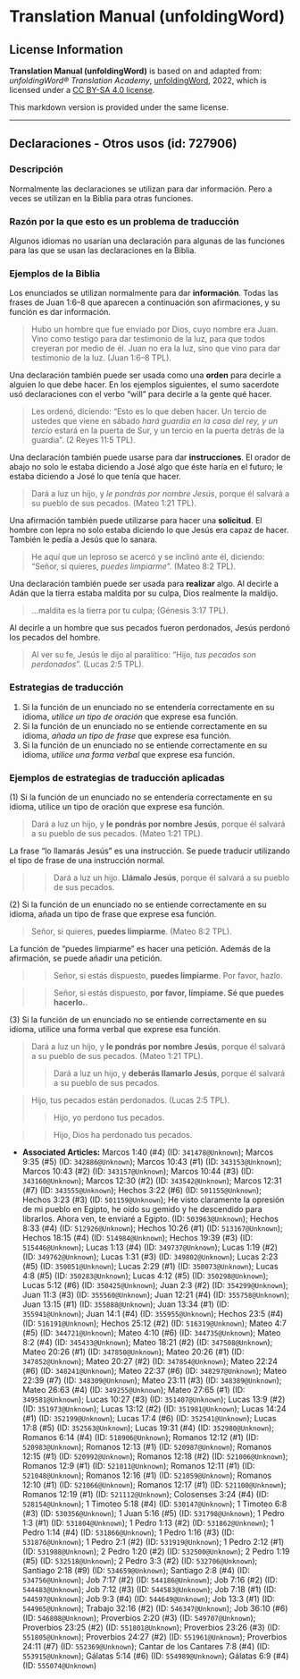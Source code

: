 # Translation Manual (unfoldingWord)

## License Information

**Translation Manual (unfoldingWord)** is based on and adapted from: _unfoldingWord® Translation Academy_, [unfoldingWord](https://unfoldingword.org/utw), 2022, which is licensed under a [CC BY-SA 4.0 license](https://creativecommons.org/licenses/by-sa/4.0/legalcode.en).

This markdown version is provided under the same license.



--------------------------------

## Declaraciones - Otros usos (id: 727906)

### Descripción

Normalmente las declaraciones se utilizan para dar información. Pero a veces se utilizan en la Biblia para otras funciones.

### Razón por la que esto es un problema de traducción

Algunos idiomas no usarían una declaración para algunas de las funciones para las que se usan las declaraciones en la Biblia.

### Ejemplos de la Biblia

Los enunciados se utilizan normalmente para dar **información**. Todas las frases de Juan 1:6–8 que aparecen a continuación son afirmaciones, y su función es dar información.

> Hubo un hombre que fue enviado por Dios, cuyo nombre era Juan. Vino como testigo para dar testimonio de la luz, para que todos creyeran por medio de él. Juan no era la luz, sino que vino para dar testimonio de la luz. (Juan 1:6–8 TPL).

Una declaración también puede ser usada como una **orden** para decirle a alguien lo que debe hacer. En los ejemplos siguientes, el sumo sacerdote usó declaraciones con el verbo “will” para decirle a la gente qué hacer.

> Les ordenó, diciendo: “Esto es lo que deben hacer. Un tercio de ustedes que viene en sábado *hará guardia en la casa del rey, y un tercio* estará en la puerta de Sur, y un tercio en la puerta detrás de la guardia”. (2 Reyes 11:5 TPL).

Una declaración también puede usarse para dar **instrucciones**. El orador de abajo no solo le estaba diciendo a José algo que éste haría en el futuro; le estaba diciendo a José lo que tenía que hacer.

> Dará a luz un hijo, y *le pondrás por nombre Jesús*, porque él salvará a su pueblo de sus pecados. (Mateo 1:21 TPL).

Una afirmación también puede utilizarse para hacer una **solicitud**. El hombre con lepra no solo estaba diciendo lo que Jesús era capaz de hacer. También le pedía a Jesús que lo sanara.

> He aquí que un leproso se acercó y se inclinó ante él, diciendo: “Señor, si quieres, *puedes limpiarme*”. (Mateo 8:2 TPL).

Una declaración también puede ser usada para **realizar** algo. Al decirle a Adán que la tierra estaba maldita por su culpa, Dios realmente la maldijo.

> ...maldita es la tierra por tu culpa; (Génesis 3:17 TPL).

Al decirle a un hombre que sus pecados fueron perdonados, Jesús perdonó los pecados del hombre.

> Al ver su fe, Jesús le dijo al paralítico: “Hijo, *tus pecados son perdonados*”. (Lucas 2:5 TPL).

### Estrategias de traducción

1. Si la función de un enunciado no se entendería correctamente en su idioma, *utilice un tipo de oración* que exprese esa función.
2. Si la función de un enunciado no se entiende correctamente en su idioma, *añada un tipo de frase* que exprese esa función.
3. Si la función de un enunciado no se entiende correctamente en su idioma, *utilice una forma verbal* que exprese esa función.

### Ejemplos de estrategias de traducción aplicadas

(1\) Si la función de un enunciado no se entendería correctamente en su idioma, utilice un tipo de oración que exprese esa función.

> Dará a luz un hijo, y **le pondrás por nombre Jesús**, porque él salvará a su pueblo de sus pecados. (Mateo 1:21 TPL).

La frase “lo llamarás Jesús” es una instrucción. Se puede traducir utilizando el tipo de frase de una instrucción normal.

> > Dará a luz un hijo. **Llámalo Jesús**, porque él salvará a su pueblo de sus pecados.

(2\) Si la función de un enunciado no se entiende correctamente en su idioma, añada un tipo de frase que exprese esa función.

> Señor, si quieres, **puedes limpiarme**. (Mateo 8:2 TPL).

La función de “puedes limpiarme” es hacer una petición. Además de la afirmación, se puede añadir una petición.

> > Señor, si estás dispuesto, **puedes limpiarme**. Por favor, hazlo.

> > Señor, si estás dispuesto, **por favor, límpiame. Sé que puedes hacerlo.**.

(3\) Si la función de un enunciado no se entiende correctamente en su idioma, utilice una forma verbal que exprese esa función.

> Dará a luz un hijo, y **le pondrás por nombre Jesús**, porque él salvará a su pueblo de sus pecados. (Mateo 1:21 TPL).
> 
> 
> > Dará a luz un hijo, y **deberás llamarlo Jesús**, porque él salvará a su pueblo de sus pecados.

> Hijo, tus pecados están perdonados. (Lucas 2:5 TPL).
> 
> 
> > Hijo, yo perdono tus pecados.

> > Hijo, Dios ha perdonado tus pecados.

* **Associated Articles:** Marcos 1:40 (#4) (ID: `341478@Unknown`); Marcos 9:35 (#5) (ID: `342886@Unknown`); Marcos 10:43 (#1) (ID: `343153@Unknown`); Marcos 10:43 (#2) (ID: `343157@Unknown`); Marcos 10:44 (#3) (ID: `343160@Unknown`); Marcos 12:30 (#2) (ID: `343542@Unknown`); Marcos 12:31 (#7) (ID: `343555@Unknown`); Hechos 3:22 (#6) (ID: `501155@Unknown`); Hechos 3:23 (#3) (ID: `501159@Unknown`); He visto claramente la opresión de mi pueblo en Egipto, he oído su gemido y he descendido para librarlos. Ahora ven, te enviaré a Egipto. (ID: `503963@Unknown`); Hechos 8:33 (#4) (ID: `512926@Unknown`); Hechos 10:26 (#1) (ID: `513167@Unknown`); Hechos 18:15 (#4) (ID: `514984@Unknown`); Hechos 19:39 (#3) (ID: `515446@Unknown`); Lucas 1:13 (#4) (ID: `349737@Unknown`); Lucas 1:19 (#2) (ID: `349762@Unknown`); Lucas 1:31 (#3) (ID: `349802@Unknown`); Lucas 2:23 (#5) (ID: `350051@Unknown`); Lucas 2:29 (#1) (ID: `350073@Unknown`); Lucas 4:8 (#5) (ID: `350283@Unknown`); Lucas 4:12 (#5) (ID: `350298@Unknown`); Lucas 5:12 (#6) (ID: `350425@Unknown`); Juan 2:3 (#2) (ID: `354299@Unknown`); Juan 11:3 (#3) (ID: `355560@Unknown`); Juan 12:21 (#4) (ID: `355758@Unknown`); Juan 13:15 (#1) (ID: `355888@Unknown`); Juan 13:34 (#1) (ID: `355941@Unknown`); Juan 14:1 (#4) (ID: `355955@Unknown`); Hechos 23:5 (#4) (ID: `516191@Unknown`); Hechos 25:12 (#2) (ID: `516319@Unknown`); Mateo 4:7 (#5) (ID: `344721@Unknown`); Mateo 4:10 (#6) (ID: `344735@Unknown`); Mateo 8:2 (#4) (ID: `345433@Unknown`); Mateo 18:21 (#2) (ID: `347508@Unknown`); Mateo 20:26 (#1) (ID: `347850@Unknown`); Mateo 20:26 (#1) (ID: `347852@Unknown`); Mateo 20:27 (#2) (ID: `347854@Unknown`); Mateo 22:24 (#6) (ID: `348241@Unknown`); Mateo 22:37 (#6) (ID: `348297@Unknown`); Mateo 22:39 (#7) (ID: `348309@Unknown`); Mateo 23:11 (#3) (ID: `348389@Unknown`); Mateo 26:63 (#4) (ID: `349255@Unknown`); Mateo 27:65 (#1) (ID: `349581@Unknown`); Lucas 10:27 (#3) (ID: `351407@Unknown`); Lucas 13:9 (#2) (ID: `351973@Unknown`); Lucas 13:12 (#2) (ID: `351981@Unknown`); Lucas 14:24 (#1) (ID: `352199@Unknown`); Lucas 17:4 (#6) (ID: `352541@Unknown`); Lucas 17:8 (#5) (ID: `352563@Unknown`); Lucas 19:31 (#4) (ID: `352980@Unknown`); Romanos 6:14 (#4) (ID: `518906@Unknown`); Romanos 12:12 (#1) (ID: `520983@Unknown`); Romanos 12:13 (#1) (ID: `520987@Unknown`); Romanos 12:15 (#1) (ID: `520992@Unknown`); Romanos 12:18 (#2) (ID: `521006@Unknown`); Romanos 12:9 (#1) (ID: `521011@Unknown`); Romanos 12:11 (#1) (ID: `521048@Unknown`); Romanos 12:16 (#1) (ID: `521059@Unknown`); Romanos 12:10 (#1) (ID: `521066@Unknown`); Romanos 12:17 (#1) (ID: `521100@Unknown`); Romanos 12:19 (#1) (ID: `521112@Unknown`); Colosenses 3:24 (#4) (ID: `528154@Unknown`); 1 Timoteo 5:18 (#4) (ID: `530147@Unknown`); 1 Timoteo 6:8 (#3) (ID: `530356@Unknown`); 1 Juan 5:16 (#5) (ID: `531798@Unknown`); 1 Pedro 1:3 (#1) (ID: `531804@Unknown`); 1 Pedro 1:13 (#2) (ID: `531862@Unknown`); 1 Pedro 1:14 (#4) (ID: `531866@Unknown`); 1 Pedro 1:16 (#3) (ID: `531876@Unknown`); 1 Pedro 2:1 (#2) (ID: `531919@Unknown`); 1 Pedro 2:12 (#1) (ID: `531988@Unknown`); 2 Pedro 1:20 (#2) (ID: `532500@Unknown`); 2 Pedro 1:19 (#5) (ID: `532518@Unknown`); 2 Pedro 3:3 (#2) (ID: `532706@Unknown`); Santiago 2:18 (#9) (ID: `534659@Unknown`); Santiago 2:8 (#4) (ID: `534756@Unknown`); Job 7:17 (#2) (ID: `544186@Unknown`); Job 7:16 (#2) (ID: `544483@Unknown`); Job 7:12 (#3) (ID: `544583@Unknown`); Job 7:18 (#1) (ID: `544597@Unknown`); Job 9:3 (#4) (ID: `544649@Unknown`); Job 13:3 (#1) (ID: `544965@Unknown`); Trabajo 32:16 (#2) (ID: `546347@Unknown`); Job 36:10 (#6) (ID: `546808@Unknown`); Proverbios 2:20 (#3) (ID: `549707@Unknown`); Proverbios 23:25 (#2) (ID: `551801@Unknown`); Proverbios 23:26 (#3) (ID: `551805@Unknown`); Proverbios 24:27 (#2) (ID: `551961@Unknown`); Proverbios 24:11 (#7) (ID: `552369@Unknown`); Cantar de los Cantares 7:8 (#4) (ID: `553915@Unknown`); Gálatas 5:14 (#6) (ID: `554989@Unknown`); Gálatas 6:9 (#4) (ID: `555074@Unknown`)

